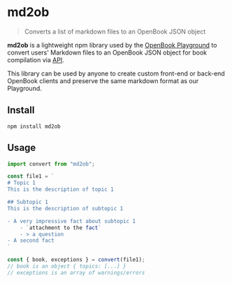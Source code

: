 # md2ob

> Converts a list of markdown files to an OpenBook JSON object

**md2ob** is a lightweight npm library used by the [OpenBook Playground](https://openbook-playground.botpress.tools) to convert users' Markdown files to an OpenBook JSON object for book compilation via [API](https://openbook.botpress.cloud/redoc).

This library can be used by anyone to create custom front-end or back-end OpenBook clients and preserve the same markdown format as our Playground.

## Install

```
npm install md2ob
```

## Usage

```js
import convert from "md2ob";

const file1 = `
# Topic 1
This is the description of topic 1

## Subtopic 1
This is the description of subtopic 1

- A very impressive fact about subtopic 1
    - `attachment to the fact`
    - > a question
- A second fact
`

const { book, exceptions } = convert(file1);
// book is an object { topics: [...] }
// exceptions is an array of warnings/errors
```
